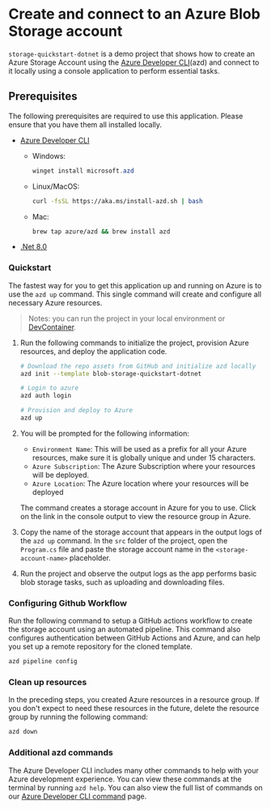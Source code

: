 # Create and connect to an Azure Blob Storage account

`storage-quickstart-dotnet` is a demo project that shows how to create an Azure Storage Account using the [Azure Developer CLI](https://learn.microsoft.com/en-us/azure/developer/azure-developer-cli/overview)(azd) and connect to it locally using a console application to perform essential tasks.

## Prerequisites

The following prerequisites are required to use this application.  Please ensure that you have them all installed locally.

- [Azure Developer CLI](https://aka.ms/azure-dev/install)
  - Windows:

    ```powershell
    winget install microsoft.azd
    ```

  - Linux/MacOS:

    ```bash
    curl -fsSL https://aka.ms/install-azd.sh | bash 
    ```

  - Mac:
      ```bash
      brew tap azure/azd && brew install azd
      ```  

- [.Net 8.0](https://dotnet.microsoft.com/en-us/download/dotnet/8.0)

### Quickstart

The fastest way for you to get this application up and running on Azure is to use the `azd up` command. This single command will create and configure all necessary Azure resources.

> Notes: you can run the project in your local environment or [DevContainer](https://code.visualstudio.com/docs/devcontainers/containers).

1. Run the following commands to initialize the project, provision Azure resources, and deploy the application code.

    ```bash
    # Download the repo assets from GitHub and initialize azd locally
    azd init --template blob-storage-quickstart-dotnet
    
    # Login to azure
    azd auth login
    
    # Provision and deploy to Azure
    azd up
    ```

2. You will be prompted for the following information:

    - `Environment Name`: This will be used as a prefix for all your Azure resources, make sure it is globally unique and under 15 characters.
    - `Azure Subscription`: The Azure Subscription where your resources will be deployed.
    - `Azure Location`: The Azure location where your resources will be deployed
    
    The command creates a storage account in Azure for you to use. Click on the link in the console output to view the resource group in Azure.

3. Copy the name of the storage account that appears in the output logs of the `azd up` command. In the `src` folder of the project, open the `Program.cs` file and paste the storage account name in the `<storage-account-name>` placeholder.

4. Run the project and observe the output logs as the app performs basic blob storage tasks, such as uploading and downloading files.

### Configuring Github Workflow

Run the following command to setup a GitHub actions workflow to create the storage account using an automated pipeline. This command also configures authentication between GitHub Actions and Azure, and can help you set up a remote repository for the cloned template.

```bash
azd pipeline config
```

### Clean up resources

In the preceding steps, you created Azure resources in a resource group. If you don't expect to need these resources in the future, delete the resource group by running the following command:

```bash
azd down
```

### Additional azd commands

The Azure Developer CLI includes many other commands to help with your Azure development experience. You can view these commands at the terminal by running `azd help`. You can also view the full list of commands on our [Azure Developer CLI command](https://aka.ms/azure-dev/ref) page.

